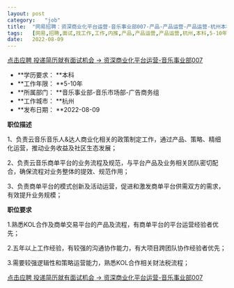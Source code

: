 ```yaml
---
layout:	post
category:	"job"
title:	"网易招聘：资深商业化平台运营-音乐事业部007-产品-产品运营-产品运营-杭州本科5-10年"
tags:	[网易,招聘,面试,找工作,工作,内推,产品,产品运营,产品运营,杭州,本科,5-10年]
date:	2022-08-09
---
```


[点击应聘 投递简历就有面试机会 ->  资深商业化平台运营-音乐事业部007](http://mobile.bole.netease.com/bole/boleDetail?id=41477&employeeId=346f03c3cda5f04c&key=all)



- **学历要求： **本科
- **工作年限： **5-10年
- **所属部门： **音乐事业部-音乐市场部-广告商务组
- **工作城市： **杭州
- **发布日期： **2022-08-09



**职位描述**

1、负责云音乐音乐人&amp;达人商业化相关的政策制定工作，通过产品、策略、精细化运营，推动业务收益及社区生态发展；

2、负责云音乐商单平台的业务流程及规范，与平台产品及业务相关团队密切配合，确保流程对业务整体的提效、规范作用；

3、负责商单平台的模式创新及活动运营，促进和激发商单平台供需双方的需求，有效提升业务规模；



**职位要求**

1.熟悉KOL合作及商单交易平台的产品及流程，有商单平台的平台运营经验者优先；

2.五年以上工作经验，有较强的沟通协作能力，有大项目跨团队协作经验者优先；

3.需要较强逻辑性和策略运营能力，熟悉KOL合作相关财法税流程；



[点击应聘 投递简历就有面试机会 ->  资深商业化平台运营-音乐事业部007](http://mobile.bole.netease.com/bole/boleDetail?id=41477&employeeId=346f03c3cda5f04c&key=all)